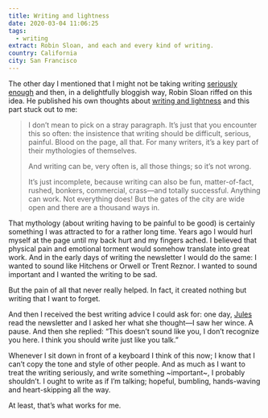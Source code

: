 ```yaml
---
title: Writing and lightness
date: 2020-03-04 11:06:25
tags:
  - writing
extract: Robin Sloan, and each and every kind of writing.
country: California
city: San Francisco
---
```


The other day I mentioned that I might not be taking writing [seriously enough](/notes/on-writing) and then, in a delightfully bloggish way, Robin Sloan riffed on this idea. He published his own thoughts about [writing and lightness](https://www.robinsloan.com/notes/writing-and-lightness) and this part stuck out to me:

> I don’t mean to pick on a stray paragraph. It’s just that you encounter this so often: the insistence that writing should be difficult, serious, painful. Blood on the page, all that. For many writers, it’s a key part of their mythologies of themselves.
>
> And writing can be, very often is, all those things; so it’s not wrong.
>
> It’s just incomplete, because writing can also be fun, matter-of-fact, rushed, bonkers, commercial, crass—and totally successful. Anything can work. Not everything does! But the gates of the city are wide open and there are a thousand ways in.

That mythology (about writing having to be painful to be good) is certainly something I was attracted to for a rather long time. Years ago I would hurl myself at the page until my back hurt and my fingers ached. I believed that physical pain and emotional torment would somehow translate into great work. And in the early days of writing the newsletter I would do the same: I wanted to sound like Hitchens or Orwell or Trent Reznor. I wanted to sound important and I wanted the writing to be sad.

But the pain of all that never really helped. In fact, it created nothing but writing that I want to forget.

And then I received the best writing advice I could ask for: one day, [Jules](https://julesforrest.com/) read the newsletter and I asked her what she thought—I saw her wince. A pause. And then she replied: “This doesn’t sound like you, I don’t recognize you here. I think you should write just like you talk.”

Whenever I sit down in front of a keyboard I think of this now; I know that I can’t copy the tone and style of other people. And as much as I want to treat the writing seriously, and write something ~important~, I probably shouldn’t. I ought to write as if I’m talking; hopeful, bumbling, hands-waving and heart-skipping all the way.

At least, that’s what works for me.
